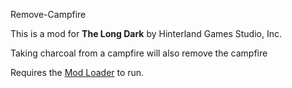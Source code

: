 Remove-Campfire


This is a mod for **The Long Dark** by Hinterland Games Studio, Inc.


Taking charcoal from a campfire will also remove the campfire


Requires the [Mod Loader](https://github.com/zeobviouslyfakeacc/ModLoaderInstaller) to run.

